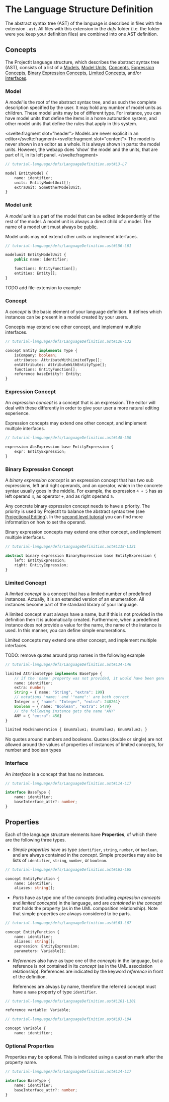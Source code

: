 <script>
    import Note from "../../../lib/notes/Note.svelte";
</script>

# The Language Structure Definition

The abstract syntax tree (AST) of the language is described in files with the extension `.ast`. 
All files with this extension in the *defs* folder (i.e. the folder were you keep your definition files)
are combined into one AST definition.

## Concepts
The ProjectIt language structure, which describes the abstract syntax tree (AST), consists of a
list of a [Models](/030_Developing_a_Language/010_Default_Level/010_Defining_the_Language_Structure#Model), 
[Model Units](/030_Developing_a_Language/010_Default_Level/010_Defining_the_Language_Structure#Model_Unit),
[Concepts](/030_Developing_a_Language/010_Default_Level/010_Defining_the_Language_Structure#Concept),
[Expression Concepts](/030_Developing_a_Language/010_Default_Level/010_Defining_the_Language_Structure#Expression_Concept),
[Binary Expression Concepts](/030_Developing_a_Language/010_Default_Level/010_Defining_the_Language_Structure#Binary_Expression_Concept),
[Limited Concepts](/030_Developing_a_Language/010_Default_Level/010_Defining_the_Language_Structure#Limited_Concept),
and/or [Interfaces](/030_Developing_a_Language/010_Default_Level/010_Defining_the_Language_Structure#Interface).

### <a name="Model"></a> Model
A *model* is the root of the abstract syntax tree, and as such the complete description specified by the user.
It may hold any number of model units as children. These model units may be of different type. For instance, you
can have model units that define the items in a home automation system, and other model units that define the rules
that apply in this system.

<Note><svelte:fragment slot="header"> Models are never explicit in an editor</svelte:fragment><svelte:fragment slot="content">
The model is never shown in an editor as a whole. 
It is always shown in parts: the model units. However, the webapp does 'show' the model and the units, that are
part of it, in its left panel.
</svelte:fragment></Note>

```ts
// tutorial-language/defs/LanguageDefinition.ast#L3-L7

model EntityModel {
    name: identifier;
    units: EntityModelUnit[];
    extraUnit: SomeOtherModelUnit;
}
```

### <a name="Model_Unit"></a> Model unit
A *model unit* is a part of the model that can be edited independently of the rest of the model. A model unit is
always a direct child of a model. The name of a model unit must always be [public](/010_Intro/030_Models_and_Model_Units#public).

Model units may not extend other units or implement interfaces.

```ts
// tutorial-language/defs/LanguageDefinition.ast#L56-L61

modelunit EntityModelUnit {
    public name: identifier;

    functions: EntityFunction[];
    entities: Entity[];
}
```

TODO add file-extension to example

### <a name="Concept"></a> Concept
A *concept* is the basic element of your language definition. It defines which instances can be present in
a model created by your users. 

Concepts may extend one other concept, and implement multiple interfaces.

```ts
// tutorial-language/defs/LanguageDefinition.ast#L26-L32

concept Entity implements Type {
    isCompany: boolean;
    attributes: AttributeWithLimitedType[];
    entAttributes: AttributeWithEntityType[];
    functions: EntityFunction[];
    reference baseEntity?: Entity;
}
```

### <a name="Expression_Concept"></a> Expression Concept
An *expression concept* is a concept that is an expression. The editor will deal with these differently in
order to give your user a more natural editing experience. 

Expression concepts may extend one other concept, and implement multiple interfaces.
```ts
// tutorial-language/defs/LanguageDefinition.ast#L48-L50

expression AbsExpression base EntityExpression {
    expr: EntityExpression;
}
```

### <a name="Binary_Expression_Concept"></a> Binary Expression Concept
A *binary expression concept* is an expression concept that has two sub expressions, left and right operands, 
and an operator, which in the concrete syntax usually goes in the middle. For example, the expression `4 + 5` 
has as left operand `4`, as operator `+`, and as right operand `5`. 

Any concrete binary expression concept needs to have a priority. The priority is used by ProjectIt to balance the 
abstract syntax tree (see [Projectional Editing](/010_Intro/010_Projectional_Editing#tree-balancing)). In 
the [second level tutorial](/030_Developing_a_Language/020_ProjectIt_Definition_Level/010_Editor_Definition#operand) you can 
find more information on how to set the operand.

Binary expression concepts may extend one other concept, and implement multiple interfaces.
```ts
// tutorial-language/defs/LanguageDefinition.ast#L118-L121

abstract binary expression BinaryExpression base EntityExpression {
    left: EntityExpression;
    right: EntityExpression;
}
```

### <a name="Limited_Concept"></a> Limited Concept
A *limited concept* is a concept that has a limited number of predefined instances. Actually, it is an extended
version of an enumeration. All instances become part of the standard library of your language. 

A limited concept must always have a name, but if this is not provided
in the definition then it is automatically created. Furthermore, when a predefined instance does not provide a
value for the name, the name of the instance is used. In this manner, you can define simple enumerations.

Limited concepts may extend one other concept, and implement multiple interfaces.

TODO: remove quotes around prop names in the following example

```ts
// tutorial-language/defs/LanguageDefinition.ast#L34-L46

limited AttributeType implements BaseType {
    // if the 'name' property was not provided, it would have been generated
    name: identifier;
    extra: number;
    String = { name: "String", "extra": 199}
    // notations 'name:' and '"name":' are both correct
    Integer = { "name": "Integer", "extra": 240261}
    Boolean = { name: "Boolean", "extra": 5479}
    // the following instance gets the name "ANY"
    ANY = { "extra": 456}
}

limited MockEnumeration { EnumValue1; EnumValue2; EnumValue3; }
```
<Note>
<svelte:fragment slot="header"> No quotes around numbers and booleans.</svelte:fragment>
<svelte:fragment slot="content">
Quotes (double or single) are not allowed around the values of properties of
instances of limited concepts, for number and boolean types
</svelte:fragment>
</Note>

### <a name="Interface"></a> Interface
An *interface* is a concept that has no instances.
```ts
// tutorial-language/defs/LanguageDefinition.ast#L14-L17

interface BaseType {
    name: identifier;
    baseInterface_attr?: number;
}
```

## Properties

Each of the language structure elements have **Properties**, of which there are the
following three types.

*	*Simple properties* have as type `identifier`, `string`, `number`, or `boolean`, and are 
     always contained in the *concept*. Simple properties may also be lists 
     of `identifier`, `string`, `number`, or `boolean`.
```ts
// tutorial-language/defs/LanguageDefinition.ast#L63-L65

concept EntityFunction {
    name: identifier;
    aliases: string[];
```

*	*Parts* have as type one of the *concepts* (including *expression concepts* and *limited concepts*)
in the language, and are *contained in the concept* that holds the property (as in
the UML composition relationship). Note that simple properties are always considered to be parts.
```ts
// tutorial-language/defs/LanguageDefinition.ast#L63-L67

concept EntityFunction {
    name: identifier;
    aliases: string[];
    expression: EntityExpression;
    parameters: Variable[];
```

*	*References* also have as type one of the *concepts* in the language, but a reference is not contained
     in its *concept* (as in the UML association relationship). References are indicated by the keyword 
     *reference* in front of the definition.
     
    References are always by name, therefore the referred concept must have a `name` property of type `identifier`.
```ts
// tutorial-language/defs/LanguageDefinition.ast#L101-L101

reference variable: Variable;
```
```ts
// tutorial-language/defs/LanguageDefinition.ast#L83-L84

concept Variable {
    name: identifier;
```

### Optional Properties
Properties may be optional. This is indicated using a question mark after the property name.
```ts
// tutorial-language/defs/LanguageDefinition.ast#L14-L17

interface BaseType {
    name: identifier;
    baseInterface_attr?: number;
}
```
